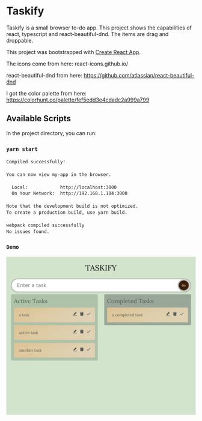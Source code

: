 # Taskify

Taskify is a small browser to-do app. This project shows the capabilities of react, typescript and react-beautiful-dnd. The items are drag and droppable.

This project was bootstrapped with [Create React App](https://github.com/facebook/create-react-app).

The icons come from here:
react-icons.github.io/

react-beautiful-dnd from here:
https://github.com/atlassian/react-beautiful-dnd

I got the color palette from here:
https://colorhunt.co/palette/fef5edd3e4cdadc2a999a799

## Available Scripts

In the project directory, you can run:

### `yarn start`

``` bash
Compiled successfully!

You can now view my-app in the browser.

  Local:            http://localhost:3000
  On Your Network:  http://192.168.1.104:3000

Note that the development build is not optimized.
To create a production build, use yarn build.

webpack compiled successfully
No issues found.
```

### `Demo`

![preview](preview.png)









